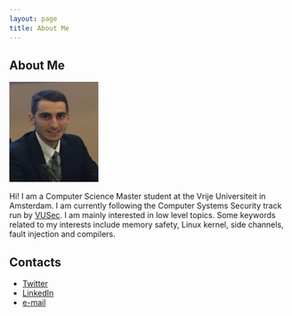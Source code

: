 ```yaml
---
layout: page
title: About Me
---
```

## About Me

<img src="/img/me.jpg" alt="Hey There :)" height="180" width="160">


Hi! I am a Computer Science Master student at the Vrije Universiteit in Amsterdam. I am currently following the Computer Systems Security track run by [VUSec](https://www.vusec.net/). I am mainly interested in low level topics. Some keywords related to my interests include memory safety, Linux kernel, side channels, fault injection and compilers.

## Contacts

* [Twitter](https://twitter.com/hammertux)
* [LinkedIn](https://www.linkedin.com/in/andrea-di-dio-17b468131/)
* [e-mail](mailto:a.didio@student.vu.nl)
